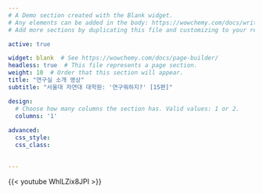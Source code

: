 ```yaml
---
# A Demo section created with the Blank widget.
# Any elements can be added in the body: https://wowchemy.com/docs/writing-markdown-latex/
# Add more sections by duplicating this file and customizing to your requirements.

active: true

widget: blank  # See https://wowchemy.com/docs/page-builder/
headless: true  # This file represents a page section.
weight: 10  # Order that this section will appear.
title: "연구실 소개 영상"
subtitle: "서울대 자연대 대학원: '연구뭐하지?' [15편]"

design:
  # Choose how many columns the section has. Valid values: 1 or 2.
  columns: '1'
  
advanced:
  css_style:
  css_class:
  

---
```


{{< youtube WhlLZix8JPI >}}
